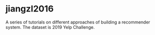 # jiangzl2016
A series of tutorials on different approaches of building a recommender system. The dataset is 2019 Yelp Challenge.
